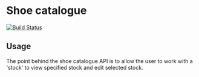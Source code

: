 # Shoe catalogue
[![Build Status](https://travis-ci.org/dyllanhope/Shoe-Catalogue-API.svg?branch=master)](https://travis-ci.org/dyllanhope/Shoe-Catalogue-API)

## Usage
The point behind the shoe catalogue API is to allow the user to work with a 'stock' to view specified stock and edit selected stock.